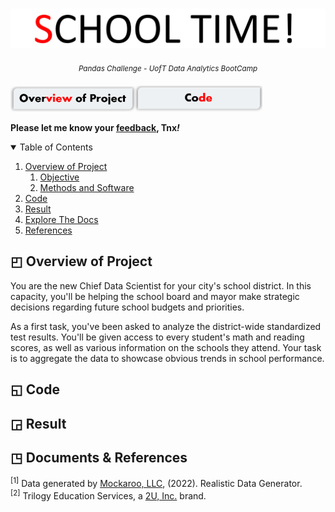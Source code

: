 <p align="center">
<h1 align="center">
<img src="https://github.com/theidari/pandas-challenge/blob/main/ban2.gif">
</h1>
</p>
<p align="center">
<sup><i> Pandas Challenge - UofT Data Analytics BootCamp</i></sup>
</P>

<img src="https://github.com/theidari/pandas-challenge/blob/main/overview2.png" width="200"><img src="https://github.com/theidari/pandas-challenge/blob/main/Code.png" width="203">

<b>Please let me know your [feedback](https://docs.google.com/forms/d/e/1FAIpQLSeGzjpBarW10Wo8ApcSHtgchsMPmnSEgx5qDBnDGbkV1wQwDQ/viewform?usp=sf_link), Tnx<i>!</i></b>



<details open><summary>Table of Contents</summary>

1. [Overview of Project](https://github.com/theidari/VBA-challenge#1-overview-of-project)  
   1. [Objective](https://github.com/theidari/VBA-challenge#i-objective)
   2. [Methods and Software](https://github.com/theidari/VBA-challenge#ii-methods-and-software)
2. [Code](https://github.com/theidari/VBA-challenge#2-code)
3. [Result](https://github.com/theidari/VBA-challenge#3-results)
4. [Explore The Docs](https://github.com/theidari/VBA-challenge#4-Explore-The-Docs)
5. [References](https://github.com/theidari/VBA-challenge#5-References)
</details>

## ◰ Overview of Project
You are the new Chief Data Scientist for your city's school district. In this capacity, you'll be helping the school board and mayor make strategic decisions regarding future school budgets and priorities.

As a first task, you've been asked to analyze the district-wide standardized test results. You'll be given access to every student's math and reading scores, as well as various information on the schools they attend. Your task is to aggregate the data to showcase obvious trends in school performance.
## ◱ Code

## ◲ Result

## ◳ Documents & References
<sup>[1]</sup> Data generated by [Mockaroo, LLC](https://mockaroo.com/), (2022). Realistic Data Generator.</br>
<sup>[2]</sup> Trilogy Education Services, a [2U, Inc.](https://2u.com/) brand.
